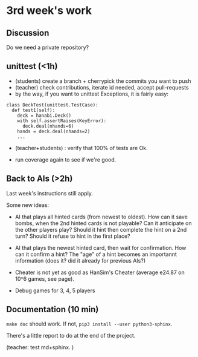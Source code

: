# 3rd week's work

## Discussion

Do we need a private repository?


## unittest (<1h)

- (students) create a branch + cherrypick the commits you want to push
- (teacher) check contributions, iterate id needed, accept pull-requests
- by the way, if you want to unittest Exceptions, it is fairly easy:

```
class DeckTest(unittest.TestCase):
  def test1(self):
    deck = hanabi.Deck()
    with self.assertRaises(KeyError):
      deck.deal(nhands=6)
    hands = deck.deal(nhands=2)
    ...
```

- (teacher+students) : verify  that 100% of tests are Ok.

- run coverage again to see if we're good. 


## Back to AIs (>2h)

Last week's instructions still apply.

Some new ideas: 

- AI that plays all hinted cards (from newest to oldest).
      How can it save bombs, when the 2nd hinted cards is not playable? Can it anticipate on the other players play? Should it hint then complete the hint on a 2nd turn? Should it refuse to hint in the first place? 
      
- AI that plays the newest hinted card, then wait for confirmation. 
      How can it confirm a hint?
      The "age" of a hint becomes an importannt information (does it? did it already for previous AIs?)
      
- Cheater is not yet as good as HanSim's Cheater (average e24.87 on 10^6 games, see page).

- Debug games for 3, 4, 5 players


    
    

## Documentation (10 min)

`make doc` should work. 
If not, `pip3 install --user python3-sphinx`.

There's a little report to do at the end of the project.

(teacher: test md+sphinx. )


